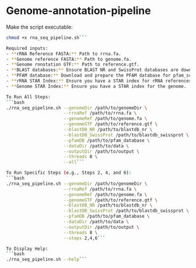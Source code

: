 # Genome-annotation-pipeline

Make the script executable:
```bash
chmod +x rna_seq_pipeline.sh```

Required inputs:
- **rRNA Reference FASTA:** Path to rrna.fa.
- **Genome reference FASTA:** Path to genome.fa.
- **Genome rnnotation GTF:** Path to reference.gtf.
- **BLAST databases:** Ensure BLAST NR and SwissProt databases are downloaded and formatted.
- **PFAM database:** Download and prepare the PFAM database for pfam_scan.pl.
- **rRNA STAR Index:** Ensure you have a STAR index for rRNA references.
- **Genome STAR Index:** Ensure you have a STAR index for the genome.

To Run All Steps:
```bash
./rna_seq_pipeline.sh --genomeDir /path/to/genomeDir \
                      --rrnaRef /path/to/rrna.fa \
                      --genomeRef /path/to/genome.fa \
                      --genomeGTF /path/to/reference.gtf \
                      --blastDB_NR /path/to/blastdb_nr \
                      --blastDB_SwissProt /path/to/blastdb_swissprot \
                      --pfamDB /path/to/pfam_database \
                      --dataDir /path/to/data \
                      --outputDir /path/to/output \
                      --threads 8 \
                      --all```

To Run Specific Steps (e.g., Steps 2, 4, and 6):
```bash
./rna_seq_pipeline.sh --genomeDir /path/to/genomeDir \
                      --rrnaRef /path/to/rrna.fa \
                      --genomeRef /path/to/genome.fa \
                      --genomeGTF /path/to/reference.gtf \
                      --blastDB_NR /path/to/blastdb_nr \
                      --blastDB_SwissProt /path/to/blastdb_swissprot \
                      --pfamDB /path/to/pfam_database \
                      --dataDir /path/to/data \
                      --outputDir /path/to/output \
                      --threads 8 \
                      --steps 2,4,6```

To Display Help:
```bash
./rna_seq_pipeline.sh --help```
